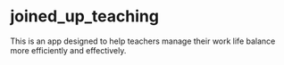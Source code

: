 # joined_up_teaching

This is an app designed to help teachers manage their work life balance more efficiently and effectively.
